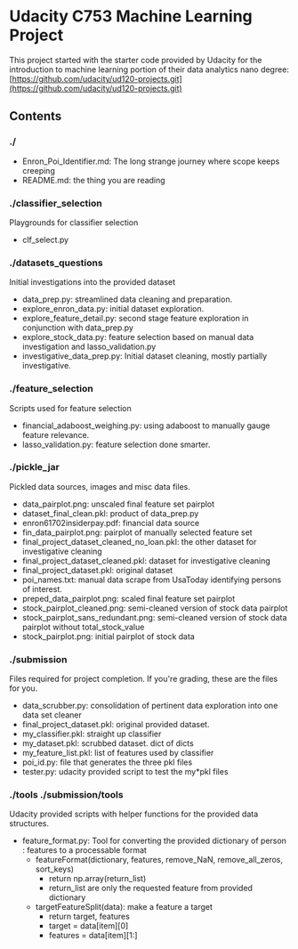 # Udacity C753 Machine Learning Project

This project started with the starter code provided by Udacity for the introduction to machine learning portion of their data analytics nano degree: [https://github.com/udacity/ud120-projects.git](https://github.com/udacity/ud120-projects.git)  

## Contents

### ./

* Enron_Poi_Identifier.md: The long strange journey where scope keeps creeping
* README.md: the thing you are reading

### ./classifier_selection

Playgrounds for classifier selection

* clf_select.py

### ./datasets_questions

Initial investigations into the provided dataset  

* data_prep.py: streamlined data cleaning and preparation.
* explore_enron_data.py: initial dataset exploration.
* explore_feature_detail.py: second stage feature exploration in conjunction with data_prep.py
* explore_stock_data.py: feature selection based on manual data investigation and lasso_validation.py
* investigative_data_prep.py: Initial dataset cleaning, mostly partially investigative.

### ./feature_selection

Scripts used for feature selection  

* financial_adaboost_weighing.py: using adaboost to manually gauge feature relevance.
* lasso_validation.py: feature selection done smarter.

### ./pickle_jar

Pickled data sources, images and misc data files.  

* data_pairplot.png: unscaled final feature set pairplot
* dataset_final_clean.pkl: product of data_prep.py
* enron61702insiderpay.pdf: financial data source
* fin_data_pairplot.png: pairplot of manually selected feature set
* final_project_dataset_cleaned_no_loan.pkl: the other dataset for investigative cleaning
* final_project_dataset_cleaned.pkl: dataset for investigative cleaning
* final_project_dataset.pkl: original dataset
* poi_names.txt: manual data scrape from UsaToday identifying persons of interest.
* preped_data_pairplot.png: scaled final feature set pairplot
* stock_pairplot_cleaned.png: semi-cleaned version of stock data pairplot
* stock_pairplot_sans_redundant.png: semi-cleaned version of stock data pairplot without total_stock_value
* stock_pairplot.png: initial pairplot of stock data

### ./submission

Files required for project completion. If you're grading, these are the files for you.

* data_scrubber.py: consolidation of pertinent data exploration into one data set cleaner
* final_project_dataset.pkl: original provided dataset.
* my_classifier.pkl: straight up classifier
* my_dataset.pkl: scrubbed dataset. dict of dicts
* my_feature_list.pkl: list of features used by classifier
* poi_id.py: file that generates the three pkl files
* tester.py: udacity provided script to test the my*pkl files

### ./tools ./submission/tools

Udacity provided scripts with helper functions for the provided data structures.  

* feature_format.py: Tool for converting the provided dictionary of person : features to a processable format
  * featureFormat(dictionary, features, remove_NaN, remove_all_zeros, sort_keys)
    * return np.array(return_list)
    * return_list are only the requested feature from provided dictionary
  * targetFeatureSplit(data): make a feature a target
    * return target, features
    * target = data[item][0]
    * features = data[item][1:]

